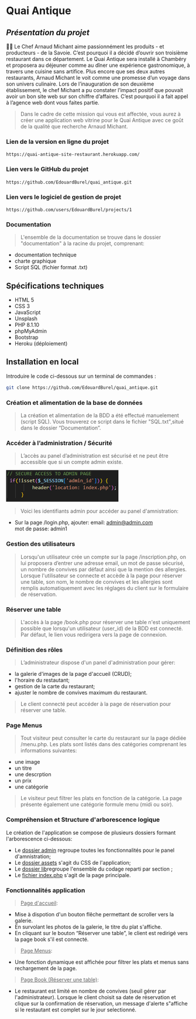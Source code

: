 # Quai Antique 

## _Présentation du projet_

:man_cook: Le Chef Arnaud Michant aime passionnément les produits - et producteurs - de la Savoie. C’est pourquoi il a décidé d’ouvrir son troisième restaurant dans ce département.
Le Quai Antique sera installé à Chambéry et proposera au déjeuner comme au dîner une expérience gastronomique, à travers une cuisine sans artifice.
Plus encore que ses deux autres restaurants, Arnaud Michant le voit comme une promesse d’un voyage dans son univers culinaire.
Lors de l’inauguration de son deuxième établissement, le chef Michant a pu constater l’impact positif que pouvait avoir un bon site web sur son chiffre d’affaires. 
C’est pourquoi il a fait appel à l’agence web dont vous faites partie.

>Dans le cadre de cette mission qui vous est affectée, vous aurez à créer une application web vitrine pour le Quai Antique avec ce goût de la qualité que recherche Arnaud Michant.


### Lien de la version en ligne du projet

    https://quai-antique-site-restaurant.herokuapp.com/

### Lien vers le GitHub du projet

    https://github.com/EdouardBurel/quai_antique.git

### Lien vers le logiciel de gestion de projet

    https://github.com/users/EdouardBurel/projects/1

### Documentation ###

>  L'ensemble de la documentation se trouve dans le dossier "documentation" à la racine du projet, comprenant:
- documentation technique
- charte graphique
- Script SQL (fichier format .txt)

## Spécifications techniques

- HTML 5
- CSS 3
- JavaScript
- Unsplash
- PHP 8.1.10
- phpMyAdmin
- Bootstrap
- Heroku (déploiement)

## Installation en local

Introduire le code ci-dessous sur un terminal de commandes :

```sh
git clone https://github.com/EdouardBurel/quai_antique.git
```

### Création et alimentation de la base de données

> La création et alimentation de la BDD a été effectué manuelement (script SQL). Vous trouverez ce script dans le fichier "SQL.txt",situé dans le dossier “Documentation”.

### Accéder à l’administration / Sécurité

> L’accès au panel d’administration est sécurisé et ne peut être accessible que si un compte admin existe.

![code-extract](images/code-extract.png)

>Voici les identifiants admin pour accéder au panel d'amnistration:
-  Sur la page /login.php, ajouter:
 email: admin@admin.com  
 mot de passe: admin1

### Gestion des utilisateurs

> Lorsqu'un utilisateur crée un compte sur la page /inscription.php, on lui proposera d’entrer une adresse email, un mot de passe sécurisé, un nombre de convives par défaut ainsi que la mention des allergies.
> Lorsque l'utilisateur se connecte et accède à la page pour réserver une table, son nom, le nombre de convives et les allergies sont remplis automatiquement avec les réglages du client sur le formulaire de réservation.

### Réserver une table
> L'accès à la page /book.php pour réserver une table n'est uniquement possible que lorsqu'un utilisateur (user_id) de la BDD est connecté. Par défaut, le lien vous redirigera vers la page de connexion.

### Définition des rôles

> L’administrateur dispose d'un panel d'administration pour gérer: 
- la galerie d'images de la page d'accueil (CRUD);
- l'horaire du restautant;
- gestion de la carte du restaurant;
- ajuster le nombre de convives maximum du restaurant.

> Le client connecté peut accéder à la page de réservation pour réserver une table.

### Page Menus

> Tout visiteur peut consulter le carte du restaurant sur la page dédiée /menu.php.
> Les plats sont listés dans des catégories comprenant les informations suivantes:
- une image
- un titre
- une descrption
- un prix
- une catégorie

> Le visiteur peut filtrer les plats en fonction de la catégorie.
> La page présente également une catégorie formule menu (midi ou soir).

### Compréhension et Structure d'arborescence logique
Le création de l'application se compose de plusieurs dossiers formant l'arborescence ci-dessous:
- Le <ins>dossier admin</ins> regroupe toutes les fonctionnalités pour le panel d'amnistration;
- Le <ins>dossier assets</ins> s'agit du CSS de l'application;
- Le <ins>dossier lib</ins>regroupe l'ensemble du codage reparti par section ;
- Le <ins>fichier index.php</ins> s'agit de la page principale.




### Fonctionnalités application

> <ins>Page d'accueil</ins>:
- Mise à dispotion d'un bouton flêche permettant de scroller vers la galerie.
- En survolant les photos de la galerie, le titre du plat s'affiche.
- En cliquant sur le bouton “Réserver une table”, le client est redirigé vers la page book s'il est connecté.
> <ins>Page Menus</ins>: 
- Une fonction dynamique est affichée pour filtrer les plats et menus sans rechargement de la page.

> <ins>Page Book (Réserver une table)</ins>:
- Le restaurant est limité en nombre de convives (seuil gérer par l'administrateur). Lorsque le client choisit sa date de réservation  et clique sur la confirmation de réservation, un message d'alerte s"affiche si le restautant est complet sur le jour selectionné.
